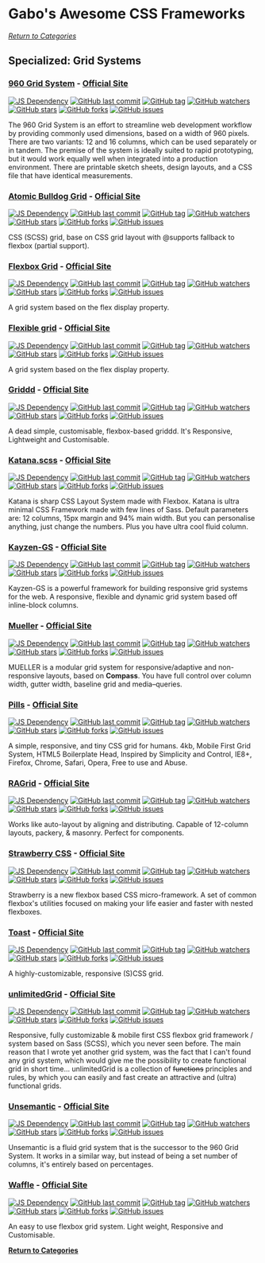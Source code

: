 # Gabo's Awesome CSS Frameworks

[_Return to Categories_](readme.md)


## Specialized: Grid Systems


### [960 Grid System](https://github.com/nathansmith/960-grid-system/) - [Official Site](https://960.gs/) 
 
[![JS Dependency](https://img.shields.io/badge/JS-no-lightgrey.svg?style=flat-square&maxAge=5184000)]()
[![GitHub last commit](https://img.shields.io/github/last-commit/nathansmith/960-grid-system.svg?style=flat-square&maxAge=5184000)]() 
[![GitHub tag](https://img.shields.io/github/tag/nathansmith/960-grid-system.svg?style=flat-square&maxAge=5184000)]() 
[![GitHub watchers](https://img.shields.io/github/watchers/nathansmith/960-grid-system.svg?style=flat-square&maxAge=5184000)]() 
[![GitHub stars](https://img.shields.io/github/stars/nathansmith/960-grid-system.svg?style=flat-square&maxAge=5184000)]() 
[![GitHub forks](https://img.shields.io/github/forks/nathansmith/960-grid-system.svg?style=flat-square&maxAge=5184000)]() 
[![GitHub issues](https://img.shields.io/github/issues/nathansmith/960-grid-system.svg?style=flat-square&maxAge=5184000)]() 
 
The 960 Grid System is an effort to streamline web development workflow 
by providing commonly used dimensions, based on a width of 960 pixels. 
There are two variants: 12 and 16 columns, which can be used separately 
or in tandem. The premise of the system is ideally suited to rapid 
prototyping, but it would work equally well when integrated into a 
production environment. There are printable sketch sheets, design 
layouts, and a CSS file that have identical measurements. 


### [Atomic Bulldog Grid](https://github.com/vinceumo/atomic-bulldog-grid) - [Official Site](https://vinceumo.github.io/atomic-bulldog-grid/) 
 
[![JS Dependency](https://img.shields.io/badge/JS-no-lightgrey.svg?style=flat-square&maxAge=5184000)]()
[![GitHub last commit](https://img.shields.io/github/last-commit/vinceumo/atomic-bulldog-grid.svg?style=flat-square&maxAge=5184000)]() 
[![GitHub tag](https://img.shields.io/github/tag/vinceumo/atomic-bulldog-grid.svg?style=flat-square&maxAge=5184000)]() 
[![GitHub watchers](https://img.shields.io/github/watchers/vinceumo/atomic-bulldog-grid.svg?style=flat-square&maxAge=5184000)]() 
[![GitHub stars](https://img.shields.io/github/stars/vinceumo/atomic-bulldog-grid.svg?style=flat-square&maxAge=5184000)]() 
[![GitHub forks](https://img.shields.io/github/forks/vinceumo/atomic-bulldog-grid.svg?style=flat-square&maxAge=5184000)]() 
[![GitHub issues](https://img.shields.io/github/issues/vinceumo/atomic-bulldog-grid.svg?style=flat-square&maxAge=5184000)]() 
 
CSS (SCSS) grid, base on CSS grid layout with @supports fallback to
flexbox (partial support).


### [Flexbox Grid](https://github.com/kristoferjoseph/flexboxgrid) - [Official Site](http://flexboxgrid.com/)

[![JS Dependency](https://img.shields.io/badge/JS-no-lightgrey.svg?style=flat-square&maxAge=5184000)]()
[![GitHub last commit](https://img.shields.io/github/last-commit/kristoferjoseph/flexboxgrid.svg?style=flat-square&maxAge=5184000)]()
[![GitHub tag](https://img.shields.io/github/tag/kristoferjoseph/flexboxgrid.svg?style=flat-square&maxAge=5184000)]()
[![GitHub watchers](https://img.shields.io/github/watchers/kristoferjoseph/flexboxgrid.svg?style=flat-square&maxAge=5184000)]()
[![GitHub stars](https://img.shields.io/github/stars/kristoferjoseph/flexboxgrid.svg?style=flat-square&maxAge=5184000)]()
[![GitHub forks](https://img.shields.io/github/forks/kristoferjoseph/flexboxgrid.svg?style=flat-square&maxAge=5184000)]()
[![GitHub issues](https://img.shields.io/github/issues/kristoferjoseph/flexboxgrid.svg?style=flat-square&maxAge=5184000)]()

A grid system based on the flex display property.


### [Flexible grid](https://github.com/kenangundogan/flexible-grid) - [Official Site](https://www.flexible-grid.com/)

[![JS Dependency](https://img.shields.io/badge/JS-no-lightgrey.svg?style=flat-square&maxAge=5184000)]()
[![GitHub last commit](https://img.shields.io/github/last-commit/kenangundogan/flexible-grid.svg?style=flat-square&maxAge=5184000)]()
[![GitHub tag](https://img.shields.io/github/tag/kenangundogan/flexible-grid.svg?style=flat-square&maxAge=5184000)]()
[![GitHub watchers](https://img.shields.io/github/watchers/kenangundogan/flexible-grid.svg?style=flat-square&maxAge=5184000)]()
[![GitHub stars](https://img.shields.io/github/stars/kenangundogan/flexible-grid.svg?style=flat-square&maxAge=5184000)]()
[![GitHub forks](https://img.shields.io/github/forks/kenangundogan/flexible-grid.svg?style=flat-square&maxAge=5184000)]()
[![GitHub issues](https://img.shields.io/github/issues/kenangundogan/flexible-grid.svg?style=flat-square&maxAge=5184000)]()

A grid system based on the flex display property.


### [Griddd](https://github.com/shankariyerr/griddd) - [Official Site](http://griddd.surge.sh/)

[![JS Dependency](https://img.shields.io/badge/JS-no-lightgrey.svg?style=flat-square&maxAge=5184000)]()
[![GitHub last commit](https://img.shields.io/github/last-commit/shankariyerr/griddd.svg?style=flat-square&maxAge=5184000)]()
[![GitHub tag](https://img.shields.io/github/tag/shankariyerr/griddd.svg?style=flat-square&maxAge=5184000)]()
[![GitHub watchers](https://img.shields.io/github/watchers/shankariyerr/griddd.svg?style=flat-square&maxAge=5184000)]()
[![GitHub stars](https://img.shields.io/github/stars/shankariyerr/griddd.svg?style=flat-square&maxAge=5184000)]()
[![GitHub forks](https://img.shields.io/github/forks/shankariyerr/griddd.svg?style=flat-square&maxAge=5184000)]()
[![GitHub issues](https://img.shields.io/github/issues/shankariyerr/griddd.svg?style=flat-square&maxAge=5184000)]()

A dead simple, customisable, flexbox-based griddd. It's Responsive,
Lightweight and Customisable.


### [Katana.scss](https://github.com/vladocar/Katana) - [Official Site](https://vladocar.github.io/Katana/)

[![JS Dependency](https://img.shields.io/badge/JS-no-lightgrey.svg?style=flat-square&maxAge=5184000)]()
[![GitHub last commit](https://img.shields.io/github/last-commit/vladocar/Katana.svg?style=flat-square&maxAge=5184000)]()
[![GitHub tag](https://img.shields.io/github/tag/vladocar/Katana.svg?style=flat-square&maxAge=5184000)]()
[![GitHub watchers](https://img.shields.io/github/watchers/vladocar/Katana.svg?style=flat-square&maxAge=5184000)]()
[![GitHub stars](https://img.shields.io/github/stars/vladocar/Katana.svg?style=flat-square&maxAge=5184000)]()
[![GitHub forks](https://img.shields.io/github/forks/vladocar/Katana.svg?style=flat-square&maxAge=5184000)]()
[![GitHub issues](https://img.shields.io/github/issues/vladocar/Katana.svg?style=flat-square&maxAge=5184000)]()

Katana is sharp CSS Layout System made with Flexbox. Katana is ultra 
minimal CSS Framework made with few lines of Sass. Default parameters 
are: 12 columns, 15px margin and 94% main width. But you can 
personalise anything, just change the numbers. Plus you have ultra cool 
fluid column. 


### [Kayzen-GS](https://github.com/esr360/Kayzen-GS) - [Official Site](http://esr360.github.io/Kayzen-GS/)

[![JS Dependency](https://img.shields.io/badge/JS-no-lightgrey.svg?style=flat-square&maxAge=5184000)]()
[![GitHub last commit](https://img.shields.io/github/last-commit/esr360/Kayzen-GS.svg?style=flat-square&maxAge=5184000)]()
[![GitHub tag](https://img.shields.io/github/tag/esr360/Kayzen-GS.svg?style=flat-square&maxAge=5184000)]()
[![GitHub watchers](https://img.shields.io/github/watchers/esr360/Kayzen-GS.svg?style=flat-square&maxAge=5184000)]()
[![GitHub stars](https://img.shields.io/github/stars/esr360/Kayzen-GS.svg?style=flat-square&maxAge=5184000)]()
[![GitHub forks](https://img.shields.io/github/forks/esr360/Kayzen-GS.svg?style=flat-square&maxAge=5184000)]()
[![GitHub issues](https://img.shields.io/github/issues/esr360/Kayzen-GS.svg?style=flat-square&maxAge=5184000)]()

Kayzen-GS is a powerful framework for building responsive grid systems 
for the web. A responsive, flexible and dynamic grid system based off 
inline-block columns. 


### [Mueller](https://github.com/sehmaschine/mueller) - [Official Site](http://muellergridsystem.com/) 
 
[![JS Dependency](https://img.shields.io/badge/JS-no-lightgrey.svg?style=flat-square&maxAge=5184000)]()
[![GitHub last commit](https://img.shields.io/github/last-commit/sehmaschine/mueller.svg?style=flat-square&maxAge=5184000)]() 
[![GitHub tag](https://img.shields.io/github/tag/sehmaschine/mueller.svg?style=flat-square&maxAge=5184000)]() 
[![GitHub watchers](https://img.shields.io/github/watchers/sehmaschine/mueller.svg?style=flat-square&maxAge=5184000)]() 
[![GitHub stars](https://img.shields.io/github/stars/sehmaschine/mueller.svg?style=flat-square&maxAge=5184000)]() 
[![GitHub forks](https://img.shields.io/github/forks/sehmaschine/mueller.svg?style=flat-square&maxAge=5184000)]() 
[![GitHub issues](https://img.shields.io/github/issues/sehmaschine/mueller.svg?style=flat-square&maxAge=5184000)]() 
 
MUELLER is a modular grid system for responsive/adaptive and 
non-responsive layouts, based on **Compass**. You have full 
control over column width, gutter width, baseline grid and 
media–queries. 
 
 
### [Pills](https://github.com/rohitkrai03/pills) - [Official Site](http://arkpod.in/pills/)

[![JS Dependency](https://img.shields.io/badge/JS-no-lightgrey.svg?style=flat-square&maxAge=5184000)]()
[![GitHub last commit](https://img.shields.io/github/last-commit/rohitkrai03/pills.svg?style=flat-square&maxAge=5184000)]()
[![GitHub tag](https://img.shields.io/github/tag/rohitkrai03/pills.svg?style=flat-square&maxAge=5184000)]()
[![GitHub watchers](https://img.shields.io/github/watchers/rohitkrai03/pills.svg?style=flat-square&maxAge=5184000)]()
[![GitHub stars](https://img.shields.io/github/stars/rohitkrai03/pills.svg?style=flat-square&maxAge=5184000)]()
[![GitHub forks](https://img.shields.io/github/forks/rohitkrai03/pills.svg?style=flat-square&maxAge=5184000)]()
[![GitHub issues](https://img.shields.io/github/issues/rohitkrai03/pills.svg?style=flat-square&maxAge=5184000)]()

A simple, responsive, and tiny CSS grid for humans. 4kb, Mobile First 
Grid System, HTML5 Boilerplate Head, Inspired by Simplicity and Control,
IE8+, Firefox, Chrome, Safari, Opera, Free to use and Abuse.


### [RAGrid](https://github.com/argyleink/ragrid) - [Official Site](https://argyleink.github.io/ragrid/) 
 
[![JS Dependency](https://img.shields.io/badge/JS-no-lightgrey.svg?style=flat-square&maxAge=5184000)]()
[![GitHub last commit](https://img.shields.io/github/last-commit/argyleink/ragrid.svg?style=flat-square&maxAge=5184000)]() 
[![GitHub tag](https://img.shields.io/github/tag/argyleink/ragrid.svg?style=flat-square&maxAge=5184000)]() 
[![GitHub watchers](https://img.shields.io/github/watchers/argyleink/ragrid.svg?style=flat-square&maxAge=5184000)]() 
[![GitHub stars](https://img.shields.io/github/stars/argyleink/ragrid.svg?style=flat-square&maxAge=5184000)]() 
[![GitHub forks](https://img.shields.io/github/forks/argyleink/ragrid.svg?style=flat-square&maxAge=5184000)]() 
[![GitHub issues](https://img.shields.io/github/issues/argyleink/ragrid.svg?style=flat-square&maxAge=5184000)]() 
 
Works like auto-layout by aligning and distributing. Capable of 
12-column layouts, packery, & masonry. Perfect for components. 


### [Strawberry CSS](https://github.com/jfet97/strawberry) - [Official Site](https://jfet97.github.io/strawberry/)

[![JS Dependency](https://img.shields.io/badge/JS-no-lightgrey.svg?style=flat-square&maxAge=5184000)]()
[![GitHub last commit](https://img.shields.io/github/last-commit/jfet97/strawberry.svg?style=flat-square&maxAge=5184000)]()
[![GitHub tag](https://img.shields.io/github/tag/jfet97/strawberry.svg?style=flat-square&maxAge=5184000)]()
[![GitHub watchers](https://img.shields.io/github/watchers/jfet97/strawberry.svg?style=flat-square&maxAge=5184000)]()
[![GitHub stars](https://img.shields.io/github/stars/jfet97/strawberry.svg?style=flat-square&maxAge=5184000)]()
[![GitHub forks](https://img.shields.io/github/forks/jfet97/strawberry.svg?style=flat-square&maxAge=5184000)]()
[![GitHub issues](https://img.shields.io/github/issues/jfet97/strawberry.svg?style=flat-square&maxAge=5184000)]()

Strawberry is a new flexbox based CSS micro-framework. A set of common 
flexbox's utilities focused on making your life easier and faster with nested flexboxes.

 
### [Toast](https://github.com/daneden/toast) - [Official Site](http://daneden.github.io/Toast/)

[![JS Dependency](https://img.shields.io/badge/JS-no-lightgrey.svg?style=flat-square&maxAge=5184000)]()
[![GitHub last commit](https://img.shields.io/github/last-commit/daneden/toast.svg?style=flat-square&maxAge=5184000)]()
[![GitHub tag](https://img.shields.io/github/tag/daneden/toast.svg?style=flat-square&maxAge=5184000)]()
[![GitHub watchers](https://img.shields.io/github/watchers/daneden/toast.svg?style=flat-square&maxAge=5184000)]()
[![GitHub stars](https://img.shields.io/github/stars/daneden/toast.svg?style=flat-square&maxAge=5184000)]()
[![GitHub forks](https://img.shields.io/github/forks/daneden/toast.svg?style=flat-square&maxAge=5184000)]()
[![GitHub issues](https://img.shields.io/github/issues/daneden/toast.svg?style=flat-square&maxAge=5184000)]()

A highly-customizable, responsive (S)CSS grid.

 
### [unlimitedGrid](https://github.com/PixelT/unlimitedGrid) - [Official Site](http://pixelt.github.io/unlimitedGrid/) 
 
[![JS Dependency](https://img.shields.io/badge/JS-no-lightgrey.svg?style=flat-square&maxAge=5184000)]()
[![GitHub last commit](https://img.shields.io/github/last-commit/PixelT/unlimitedGrid.svg?style=flat-square&maxAge=5184000)]() 
[![GitHub tag](https://img.shields.io/github/tag/PixelT/unlimitedGrid.svg?style=flat-square&maxAge=5184000)]() 
[![GitHub watchers](https://img.shields.io/github/watchers/PixelT/unlimitedGrid.svg?style=flat-square&maxAge=5184000)]() 
[![GitHub stars](https://img.shields.io/github/stars/PixelT/unlimitedGrid.svg?style=flat-square&maxAge=5184000)]() 
[![GitHub forks](https://img.shields.io/github/forks/PixelT/unlimitedGrid.svg?style=flat-square&maxAge=5184000)]() 
[![GitHub issues](https://img.shields.io/github/issues/PixelT/unlimitedGrid.svg?style=flat-square&maxAge=5184000)]() 
 
Responsive, fully customizable & mobile first CSS flexbox grid framework 
/ system based on Sass (SCSS), which you never seen before. The main 
reason that I wrote yet another grid system, was the fact that I can't 
found any grid system, which would give me the possibility to create 
functional grid in short time... unlimitedGrid is a collection of 
~~functions~~ principles and rules, by which you can easily and fast 
create an attractive and (ultra) functional grids. 


### [Unsemantic](https://github.com/nathansmith/unsemantic) - [Official Site](https://unsemantic.com/)

[![JS Dependency](https://img.shields.io/badge/JS-no-lightgrey.svg?style=flat-square&maxAge=5184000)]()
[![GitHub last commit](https://img.shields.io/github/last-commit/nathansmith/unsemantic.svg?style=flat-square&maxAge=5184000)]()
[![GitHub tag](https://img.shields.io/github/tag/nathansmith/unsemantic.svg?style=flat-square&maxAge=5184000)]()
[![GitHub watchers](https://img.shields.io/github/watchers/nathansmith/unsemantic.svg?style=flat-square&maxAge=5184000)]()
[![GitHub stars](https://img.shields.io/github/stars/nathansmith/unsemantic.svg?style=flat-square&maxAge=5184000)]()
[![GitHub forks](https://img.shields.io/github/forks/nathansmith/unsemantic.svg?style=flat-square&maxAge=5184000)]()
[![GitHub issues](https://img.shields.io/github/issues/nathansmith/unsemantic.svg?style=flat-square&maxAge=5184000)]()

Unsemantic is a fluid grid system that is the successor to the 960 Grid 
System. It works in a similar way, but instead of being a set number of
columns, it's entirely based on percentages.


### [Waffle](https://github.com/lucasgruwez/waffle-grid) - [Official Site](https://lucasgruwez.github.io/waffle-grid/)

[![JS Dependency](https://img.shields.io/badge/JS-no-lightgrey.svg?style=flat-square&maxAge=5184000)]()
[![GitHub last commit](https://img.shields.io/github/last-commit/lucasgruwez/waffle-grid.svg?style=flat-square&maxAge=5184000)]()
[![GitHub tag](https://img.shields.io/github/tag/lucasgruwez/waffle-grid.svg?style=flat-square&maxAge=5184000)]()
[![GitHub watchers](https://img.shields.io/github/watchers/lucasgruwez/waffle-grid.svg?style=flat-square&maxAge=5184000)]()
[![GitHub stars](https://img.shields.io/github/stars/lucasgruwez/waffle-grid.svg?style=flat-square&maxAge=5184000)]()
[![GitHub forks](https://img.shields.io/github/forks/lucasgruwez/waffle-grid.svg?style=flat-square&maxAge=5184000)]()
[![GitHub issues](https://img.shields.io/github/issues/lucasgruwez/waffle-grid.svg?style=flat-square&maxAge=5184000)]()

An easy to use flexbox grid system. Light weight, Responsive and 
Customisable.



[**Return to Categories**](readme.md)
